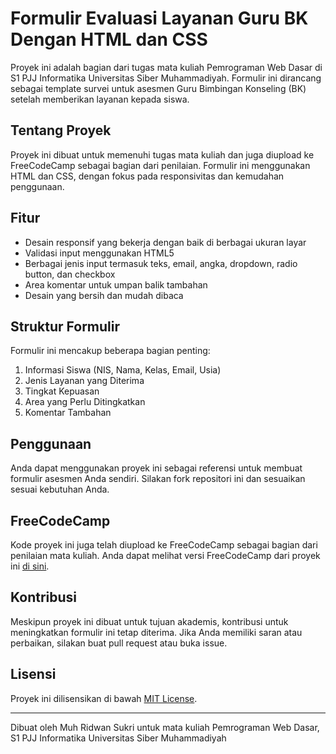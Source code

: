 # Formulir Evaluasi Layanan Guru BK Dengan HTML dan CSS

Proyek ini adalah bagian dari tugas mata kuliah Pemrograman Web Dasar di S1 PJJ Informatika Universitas Siber
Muhammadiyah. Formulir ini dirancang sebagai template survei untuk asesmen Guru Bimbingan Konseling (BK) setelah
memberikan layanan kepada siswa.

## Tentang Proyek

Proyek ini dibuat untuk memenuhi tugas mata kuliah dan juga diupload ke FreeCodeCamp sebagai bagian dari penilaian.
Formulir ini menggunakan HTML dan CSS, dengan fokus pada responsivitas dan kemudahan penggunaan.

## Fitur

- Desain responsif yang bekerja dengan baik di berbagai ukuran layar
- Validasi input menggunakan HTML5
- Berbagai jenis input termasuk teks, email, angka, dropdown, radio button, dan checkbox
- Area komentar untuk umpan balik tambahan
- Desain yang bersih dan mudah dibaca

## Struktur Formulir

Formulir ini mencakup beberapa bagian penting:

1. Informasi Siswa (NIS, Nama, Kelas, Email, Usia)
2. Jenis Layanan yang Diterima
3. Tingkat Kepuasan
4. Area yang Perlu Ditingkatkan
5. Komentar Tambahan

## Penggunaan

Anda dapat menggunakan proyek ini sebagai referensi untuk membuat formulir asesmen Anda sendiri. Silakan fork repositori
ini dan sesuaikan sesuai kebutuhan Anda.

## FreeCodeCamp

Kode proyek ini juga telah diupload ke FreeCodeCamp sebagai bagian dari penilaian mata kuliah. Anda dapat melihat versi
FreeCodeCamp dari proyek ini [di sini](https://www.freecodecamp.org/ridwansukri).

## Kontribusi

Meskipun proyek ini dibuat untuk tujuan akademis, kontribusi untuk meningkatkan formulir ini tetap diterima. Jika Anda
memiliki saran atau perbaikan, silakan buat pull request atau buka issue.

## Lisensi

Proyek ini dilisensikan di bawah [MIT License](LICENSE).

---

Dibuat oleh Muh Ridwan Sukri untuk mata kuliah Pemrograman Web Dasar, S1 PJJ Informatika Universitas Siber Muhammadiyah